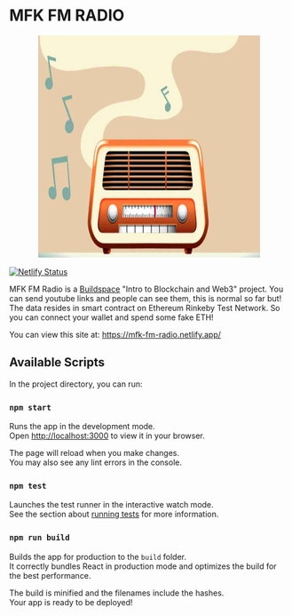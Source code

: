 # MFK FM RADIO

<p align="center">
<img width="400" height="400" alt="radio" src="./images/radio.webp" />
</p>

[![Netlify Status](https://api.netlify.com/api/v1/badges/be4a9731-e0ca-4d42-973e-5facc096bd10/deploy-status)](https://app.netlify.com/sites/mfk-fm-radio/deploys)

MFK FM Radio is a [Buildspace](https://buildspace.so/) "Intro to Blockchain and Web3" project. You can send youtube links and people can see them, this is normal so far but! The data resides in smart contract on Ethereum Rinkeby Test Network. So you can connect your wallet and spend some fake ETH!  

You can view this site at: https://mfk-fm-radio.netlify.app/

## Available Scripts

In the project directory, you can run:

### `npm start`

Runs the app in the development mode.\
Open [http://localhost:3000](http://localhost:3000) to view it in your browser.

The page will reload when you make changes.\
You may also see any lint errors in the console.

### `npm test`

Launches the test runner in the interactive watch mode.\
See the section about [running tests](https://facebook.github.io/create-react-app/docs/running-tests) for more information.

### `npm run build`

Builds the app for production to the `build` folder.\
It correctly bundles React in production mode and optimizes the build for the best performance.

The build is minified and the filenames include the hashes.\
Your app is ready to be deployed!
